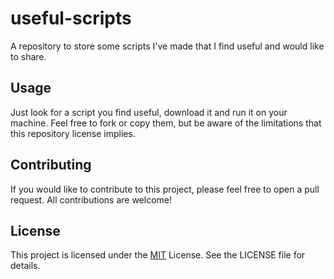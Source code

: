 # useful-scripts

A repository to store some scripts I've made that I find useful and would like to share.

## Usage

Just look for a script you find useful, download it and run it on your machine. Feel free to fork or copy them, but be aware of the limitations that this repository license implies.

## Contributing

If you would like to contribute to this project, please feel free to open a pull request. All contributions are welcome!

## License

This project is licensed under the [MIT](https://github.com/olooeez/useful-scripts/blob/main/LICENSE) License. See the LICENSE file for details.
